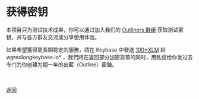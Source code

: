 # 获得密钥

本项目只为测试技术成果，你可以通过加入我们的 <a href="https://keybase.io/team/outliners">Outliners 群组</a> 获取测试密钥，并与各方群友交流或分享使用体验。

如果希望獲得更長期稳定的服務，請在 Keybase 中發送 <a href="https://wgredlong.github.io/xlm.html">100+XLM</a> 給 *wgredlong*keybase.io* ，我們將在返回部分加密貨幣的同时，用私信给你发过去专门为你创建为期一年的出藍（Outline）密鑰。



<br><br><a href="https://wgredlong.github.io/">返回</a>
